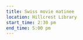 ```yaml
---
title: Swiss movie matinee
location: Hillcrest Library
start_time: 2:30 pm
end_time: 5:00 pm
---
```

